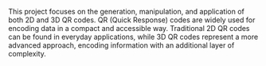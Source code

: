 This project focuses on the generation, manipulation, and application of both 2D and 3D QR codes. QR (Quick Response) codes are widely used for encoding data in a compact and accessible way. Traditional 2D QR codes can be found in everyday applications, while 3D QR codes represent a more advanced approach, encoding information with an additional layer of complexity.
